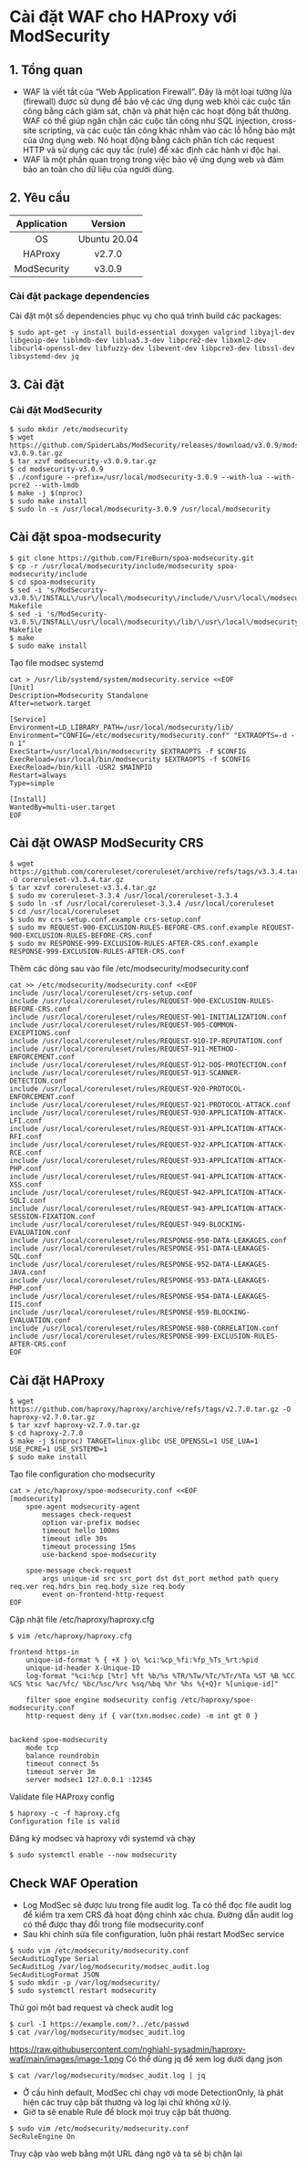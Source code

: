 # Cài đặt WAF cho HAProxy với ModSecurity
## 1. Tổng quan
- WAF là viết tắt của “Web Application Firewall”. Đây là một loại tường lửa (firewall) được sử dụng để
bảo vệ các ứng dụng web khỏi các cuộc tấn công bằng cách giám sát, chặn và phát hiện các hoạt
động bất thường. WAF có thể giúp ngăn chặn các cuộc tấn công như SQL injection, cross-site
scripting, và các cuộc tấn công khác nhằm vào các lỗ hổng bảo mật của ứng dụng web. Nó hoạt
động bằng cách phân tích các request HTTP và sử dụng các quy tắc (rule) để xác định các hành vi
độc hại.
- WAF là một phần quan trọng trong việc bảo vệ ứng dụng web và đảm bảo an toàn cho dữ liệu của
người dùng.
## 2. Yêu cầu
|Application   |Version     |
|:------------:|:--------:  |
|OS            |Ubuntu 20.04|
|HAProxy       |v2.7.0      |
|ModSecurity   |v3.0.9      |
### Cài đặt package dependencies
Cài đặt một số dependencies phục vụ cho quá trình build các packages:
```
$ sudo apt-get -y install build-essential doxygen valgrind libyajl-dev libgeoip-dev liblmdb-dev liblua5.3-dev libpcre2-dev libxml2-dev libcurl4-openssl-dev libfuzzy-dev libevent-dev libpcre3-dev libssl-dev libsystemd-dev jq
```
## 3. Cài đặt
### Cài đặt ModSecurity
```
$ sudo mkdir /etc/modsecurity
$ wget https://github.com/SpiderLabs/ModSecurity/releases/download/v3.0.9/modsecurity-v3.0.9.tar.gz
$ tar xzvf modsecurity-v3.0.9.tar.gz
$ cd modsecurity-v3.0.9
$ ./configure --prefix=/usr/local/modsecurity-3.0.9 --with-lua --with-pcre2 --with-lmdb
$ make -j $(nproc)
$ sudo make install
$ sudo ln -s /usr/local/modsecurity-3.0.9 /usr/local/modsecurity
```
## Cài đặt spoa-modsecurity
```
$ git clone https://github.com/FireBurn/spoa-modsecurity.git
$ cp -r /usr/local/modsecurity/include/modsecurity spoa-modsecurity/include
$ cd spoa-modsecurity
$ sed -i 's/ModSecurity-v3.0.5\/INSTALL\/usr\/local\/modsecurity\/include/\/usr\/local\/modsecurity\/include\/modsecurity/g' Makefile
$ sed -i 's/ModSecurity-v3.0.5\/INSTALL\/usr\/local\/modsecurity\/lib/\/usr\/local\/modsecurity\/lib/g' Makefile
$ make
$ sudo make install
```
Tạo file modsec systemd
```
cat > /usr/lib/systemd/system/modsecurity.service <<EOF
[Unit]
Description=Modsecurity Standalone
After=network.target
 
[Service]
Environment=LD_LIBRARY_PATH=/usr/local/modsecurity/lib/
Environment="CONFIG=/etc/modsecurity/modsecurity.conf" "EXTRAOPTS=-d -n 1"
ExecStart=/usr/local/bin/modsecurity $EXTRAOPTS -f $CONFIG
ExecReload=/usr/local/bin/modsecurity $EXTRAOPTS -f $CONFIG
ExecReload=/bin/kill -USR2 $MAINPID
Restart=always
Type=simple
 
[Install]
WantedBy=multi-user.target
EOF
```
## Cài đặt OWASP ModSecurity CRS
```
$ wget https://github.com/coreruleset/coreruleset/archive/refs/tags/v3.3.4.tar.gz -O coreruleset-v3.3.4.tar.gz
$ tar xzvf coreruleset-v3.3.4.tar.gz
$ sudo mv coreruleset-3.3.4 /usr/local/coreruleset-3.3.4
$ sudo ln -sf /usr/local/coreruleset-3.3.4 /usr/local/coreruleset
$ cd /usr/local/coreruleset
$ sudo mv crs-setup.conf.example crs-setup.conf
$ sudo mv REQUEST-900-EXCLUSION-RULES-BEFORE-CRS.conf.example REQUEST-900-EXCLUSION-RULES-BEFORE-CRS.conf
$ sudo mv RESPONSE-999-EXCLUSION-RULES-AFTER-CRS.conf.example RESPONSE-999-EXCLUSION-RULES-AFTER-CRS.conf
```
Thêm các dòng sau vào file /etc/modsecurity/modsecurity.conf
```
cat >> /etc/modsecurity/modsecurity.conf <<EOF
include /usr/local/coreruleset/crs-setup.conf
include /usr/local/coreruleset/rules/REQUEST-900-EXCLUSION-RULES-BEFORE-CRS.conf
include /usr/local/coreruleset/rules/REQUEST-901-INITIALIZATION.conf
include /usr/local/coreruleset/rules/REQUEST-905-COMMON-EXCEPTIONS.conf
include /usr/local/coreruleset/rules/REQUEST-910-IP-REPUTATION.conf
include /usr/local/coreruleset/rules/REQUEST-911-METHOD-ENFORCEMENT.conf
include /usr/local/coreruleset/rules/REQUEST-912-DOS-PROTECTION.conf
include /usr/local/coreruleset/rules/REQUEST-913-SCANNER-DETECTION.conf
include /usr/local/coreruleset/rules/REQUEST-920-PROTOCOL-ENFORCEMENT.conf
include /usr/local/coreruleset/rules/REQUEST-921-PROTOCOL-ATTACK.conf
include /usr/local/coreruleset/rules/REQUEST-930-APPLICATION-ATTACK-LFI.conf
include /usr/local/coreruleset/rules/REQUEST-931-APPLICATION-ATTACK-RFI.conf
include /usr/local/coreruleset/rules/REQUEST-932-APPLICATION-ATTACK-RCE.conf
include /usr/local/coreruleset/rules/REQUEST-933-APPLICATION-ATTACK-PHP.conf
include /usr/local/coreruleset/rules/REQUEST-941-APPLICATION-ATTACK-XSS.conf
include /usr/local/coreruleset/rules/REQUEST-942-APPLICATION-ATTACK-SQLI.conf
include /usr/local/coreruleset/rules/REQUEST-943-APPLICATION-ATTACK-SESSION-FIXATION.conf
include /usr/local/coreruleset/rules/REQUEST-949-BLOCKING-EVALUATION.conf
include /usr/local/coreruleset/rules/RESPONSE-950-DATA-LEAKAGES.conf
include /usr/local/coreruleset/rules/RESPONSE-951-DATA-LEAKAGES-SQL.conf
include /usr/local/coreruleset/rules/RESPONSE-952-DATA-LEAKAGES-JAVA.conf
include /usr/local/coreruleset/rules/RESPONSE-953-DATA-LEAKAGES-PHP.conf
include /usr/local/coreruleset/rules/RESPONSE-954-DATA-LEAKAGES-IIS.conf
include /usr/local/coreruleset/rules/RESPONSE-959-BLOCKING-EVALUATION.conf
include /usr/local/coreruleset/rules/RESPONSE-980-CORRELATION.conf
include /usr/local/coreruleset/rules/RESPONSE-999-EXCLUSION-RULES-AFTER-CRS.conf
EOF
```
## Cài đặt HAProxy
```
$ wget https://github.com/haproxy/haproxy/archive/refs/tags/v2.7.0.tar.gz -O haproxy-v2.7.0.tar.gz
$ tar xzvf haproxy-v2.7.0.tar.gz
$ cd haproxy-2.7.0
$ make -j $(nproc) TARGET=linux-glibc USE_OPENSSL=1 USE_LUA=1 USE_PCRE=1 USE_SYSTEMD=1
$ sudo make install
```
Tạo file configuration cho modsecurity
```
cat > /etc/haproxy/spoe-modsecurity.conf <<EOF
[modsecurity]
    spoe-agent modsecurity-agent
        messages check-request
        option var-prefix modsec
        timeout hello 100ms
        timeout idle 30s
        timeout processing 15ms
        use-backend spoe-modsecurity

    spoe-message check-request
        args unique-id src src_port dst dst_port method path query req.ver req.hdrs_bin req.body_size req.body
        event on-frontend-http-request
EOF
```
Cập nhật file /etc/haproxy/haproxy.cfg
```
$ vim /etc/haproxy/haproxy.cfg
 
frontend https-in
    unique-id-format % { +X } o\ %ci:%cp_%fi:%fp_%Ts_%rt:%pid
    unique-id-header X-Unique-ID
    log-format "%ci:%cp [%tr] %ft %b/%s %TR/%Tw/%Tc/%Tr/%Ta %ST %B %CC %CS %tsc %ac/%fc/ %bc/%sc/%rc %sq/%bq %hr %hs %{+Q}r %[unique-id]"
 
    filter spoe engine modsecurity config /etc/haproxy/spoe-modsecurity.conf
    http-request deny if { var(txn.modsec.code) -m int gt 0 }
 
 
backend spoe-modsecurity
    mode tcp
    balance roundrobin
    timeout connect 5s
    timeout server 3m
    server modsec1 127.0.0.1 :12345
```
Validate file HAProxy config
```
$ haproxy -c -f haproxy.cfg
Configuration file is valid
```
Đăng ký modsec và haproxy với systemd và chạy
```
$ sudo systemctl enable --now modsecurity
```
## Check WAF Operation
- Log ModSec sẽ được lưu trong file audit log. Ta có thể đọc file audit log để kiểm tra xem CRS đã hoạt động chính xác chưa. Đường dẫn audit log có thể được thay đổi trong file modsecurity.conf
- Sau khi chỉnh sửa file configuration, luôn phải restart ModSec service
```
$ sudo vim /etc/modsecurity/modsecurity.conf
SecAuditLogType Serial
SecAuditLog /var/log/modsecurity/modsec_audit.log
SecAuditLogFormat JSON
$ sudo mkdir -p /var/log/modsecurity/
$ sudo systemctl restart modsecurity
```
Thử gọi một bad request và check audit log
```
$ curl -I https://example.com/?../etc/passwd
$ cat /var/log/modsecurity/modsec_audit.log
```
https://raw.githubusercontent.com/nghiahl-sysadmin/haproxy-waf/main/images/image-1.png
Có thể dùng jq để xem log dưới dạng json
```
$ cat /var/log/modsecurity/modsec_audit.log | jq
```
- Ở cấu hình default, ModSec chỉ chạy với mode DetectionOnly, là phát hiện các truy cập bất thường và log lại chứ không xử lý.
- Giờ ta sẽ enable Rule để block mọi truy cập bất thường.
```
$ sudo vim /etc/modsecurity/modsecurity.conf
SecRuleEngine On
```
Truy cập vào web bằng một URL đáng ngờ và ta sẽ bị chặn lại
